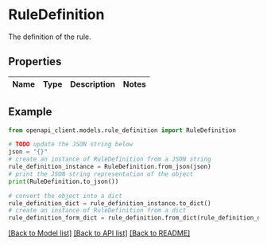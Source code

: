 # RuleDefinition

The definition of the rule.

## Properties

Name | Type | Description | Notes
------------ | ------------- | ------------- | -------------

## Example

```python
from openapi_client.models.rule_definition import RuleDefinition

# TODO update the JSON string below
json = "{}"
# create an instance of RuleDefinition from a JSON string
rule_definition_instance = RuleDefinition.from_json(json)
# print the JSON string representation of the object
print(RuleDefinition.to_json())

# convert the object into a dict
rule_definition_dict = rule_definition_instance.to_dict()
# create an instance of RuleDefinition from a dict
rule_definition_form_dict = rule_definition.from_dict(rule_definition_dict)
```
[[Back to Model list]](../README.md#documentation-for-models) [[Back to API list]](../README.md#documentation-for-api-endpoints) [[Back to README]](../README.md)


